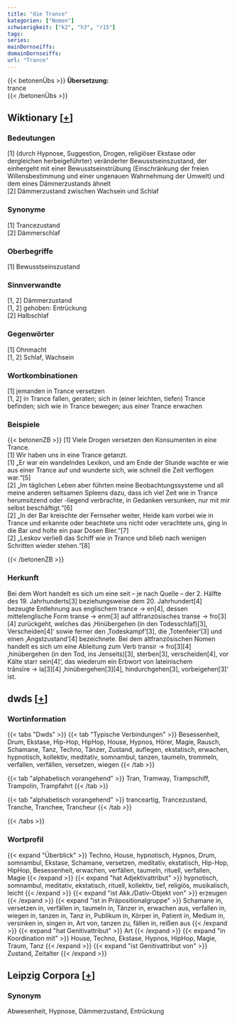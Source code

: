 ```yaml
---
title: "die Trance"
kategorien: ["Nomen"]
schwierigkeit: ["k2", "h3", "r15"]
tags:
series:
mainDornseiffs:
domainDornseiffs:
url: "Trance"
---
```


{{< betonenÜbs >}}
**Übersetzung:**  
trance  
{{< /betonenÜbs >}}

## Wiktionary [[+](https://de.wiktionary.org/wiki/Trance)]

### Bedeutungen
[1] (durch Hypnose, Suggestion, Drogen, religiöser Ekstase oder dergleichen herbeigeführter) veränderter Bewusstseinszustand, der einhergeht mit einer Bewusstseinstrübung (Einschränkung der freien Willensbestimmung und einer ungenauen Wahrnehmung der Umwelt) und dem eines Dämmerzustands ähnelt  
[2] Dämmerzustand zwischen Wachsein und Schlaf  

### Synonyme
[1] Trancezustand  
[2] Dämmerschlaf  

### Oberbegriffe
[1] Bewusstseinszustand  

### Sinnverwandte
[1, 2] Dämmerzustand  
[1, 2] gehoben: Entrückung  
[2] Halbschlaf  

### Gegenwörter
[1] Ohnmacht  
[1, 2] Schlaf, Wachsein  

### Wortkombinationen
[1] jemanden in Trance versetzen  
[1, 2] in Trance fallen, geraten; sich in (einer leichten, tiefen) Trance befinden; sich wie in Trance bewegen; aus einer Trance erwachen  

### Beispiele
{{< betonenZB >}}
[1] Viele Drogen versetzen den Konsumenten in eine Trance.  
[1] Wir haben uns in eine Trance getanzt.  
[1] „Er war ein wandelndes Lexikon, und am Ende der Stunde wachte er wie aus einer Trance auf und wunderte sich, wie schnell die Zeit verflogen war.“[5]  
[2] „Im täglichen Leben aber führten meine Beobachtungssysteme und all meine anderen seltsamen Spleens dazu, dass ich viel Zeit wie in Trance herumsitzend oder -liegend verbrachte, in Gedanken versunken, nur mit mir selbst beschäftigt.“[6]  
[2] „In der Bar kreischte der Fernseher weiter, Heide kam vorbei wie in Trance und erkannte oder beachtete uns nicht oder verachtete uns, ging in die Bar und holte ein paar Dosen Bier.“[7]  
[2] „Leskov verließ das Schiff wie in Trance und blieb nach wenigen Schritten wieder stehen.“[8]  

{{< /betonenZB >}}
### Herkunft
Bei dem Wort handelt es sich um eine seit – je nach Quelle – der 2. Hälfte des 19. Jahrhunderts[3] beziehungsweise dem 20. Jahrhundert[4] bezeugte Entlehnung aus englischem trance → en[4], dessen mittelenglische Form transe → enm[3] auf altfranzösisches transe → fro[3][4] zurückgeht, welches das ‚Hinübergehen (in den Todesschlaf)[3], Verscheiden[4]‘ sowie ferner den ‚Todeskampf‘[3], die ‚Totenfeier‘[3] und einen ‚Angstzustand‘[4] bezeichnete. Bei dem altfranzösischen Nomen handelt es sich um eine Ableitung zum Verb transir → fro[3][4] ‚hinübergehen (in den Tod, ins Jenseits)[3], sterben[3], verscheiden[4], vor Kälte starr sein[4]‘, das wiederum ein Erbwort von lateinischem trānsīre → la[3][4] ‚hinübergehen[3][4], hindurchgehen[3], vorbeigehen[3]‘ ist.  



## dwds [[+](https://www.dwds.de/wb/Trance)]

### Wortinformation
{{< tabs "Dwds" >}}
{{< tab "Typische Verbindungen" >}}
Besessenheit, Drum, Ekstase, Hip-Hop, HipHop, House, Hypnos, Hörer, Magie, Rausch, Schamane, Tanz, Techno, Tänzer, Zustand, auflegen, ekstatisch, erwachen, hypnotisch, kollektiv, meditativ, somnambul, tanzen, taumeln, trommeln, verfallen, verfällen, versetzen, wiegen
{{< /tab >}}

{{< tab "alphabetisch vorangehend" >}}
Tran, Tramway, Trampschiff, Trampolin, Trampfahrt
{{< /tab >}}

{{< tab "alphabetisch vorangehend" >}}
tranceartig, Trancezustand, Tranche, Tranchee, Trancheur
{{< /tab >}}

{{< /tabs >}}

### Wortprofil
{{< expand "Überblick" >}} Techno, House, hypnotisch, Hypnos, Drum, somnambul, Ekstase, Schamane, versetzen, meditativ, ekstatisch, Hip-Hop, HipHop, Besessenheit, erwachen, verfällen, taumeln, rituell, verfallen, Magie {{< /expand >}}
{{< expand "hat Adjektivattribut" >}} hypnotisch, somnambul, meditativ, ekstatisch, rituell, kollektiv, tief, religiös, musikalisch, leicht {{< /expand >}}
{{< expand "ist Akk./Dativ-Objekt von" >}} erzeugen {{< /expand >}}
{{< expand "ist in Präpositionalgruppe" >}} Schamane in, versetzen in, verfällen in, taumeln in, Tänzer in, erwachen aus, verfallen in, wiegen in, tanzen in, Tanz in, Publikum in, Körper in, Patient in, Medium in, versinken in, singen in, Art von, tanzen zu, fällen in, reißen aus {{< /expand >}}
{{< expand "hat Genitivattribut" >}} Art {{< /expand >}}
{{< expand "in Koordination mit" >}} House, Techno, Ekstase, Hypnos, HipHop, Magie, Traum, Tanz {{< /expand >}}
{{< expand "ist Genitivattribut von" >}} Zustand, Zeitalter {{< /expand >}}

## Leipzig Corpora [[+](https://corpora.uni-leipzig.de/en/res?word=Trance&corpusId=deu_newscrawl-public_2018)]


### Synonym
Abwesenheit, Hypnose, Dämmerzustand, Entrückung

